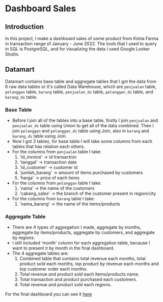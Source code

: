 # Dashboard Sales

## Introduction
In this project, I make a dashboard sales of some product from Kimia Farma in transaction range of January - June 2022. The tools that I used to query in SQL is PostgreSQL, and for visualizing the data I used Google Looker Studio.

## Datamart
Datamart contains base table and aggregate tables that I got the data from 6 raw data tables or it's called Data Warehouse, which are `penjualan` table, `pelanggan` table, `barang` table, `penjualan_ds` table, `pelanggan_ds` table, and `barang_ds` table.

### Base Table
- Before I join all of the tables into a base table, firstly I join `penjualan` and `penjualan_ds` table using Union to get all of the data combined. Then I join `pelanggan` and `pelanggan_ds` table using Join, also in `barang` and `barang_ds` table using Join.
- Now I got 3 tables, for base table I will take some columns from each tables that has relation each others.
- For the columns from `penjualan` table I take:
  1. 'id_invoice' -> id transaction
  2. 'tanggal' -> transaction date
  3. 'id_customer' -> customer id
  4. 'jumlah_barang' -> amount of items purchased by customers
  5. 'harga' -> price of each items
- For the columns from `pelanggan` table I take:
  1. 'nama' -> the name of the customers
  2. 'cabang_sales' -> the branch of the customer present in region/city
- For the columns from `barang` table I take:
  1. 'nama_barang' -> the name of the items/products

### Aggregate Table
- There are 4 types of aggregation I made, aggregate by months, aggregate by items/products, aggregate by customers, and aggregate by regions.
- I still included 'month' column for each aggregation table, because I want to present it by month in the final dashboard.
- The 4 aggregate tables are:
  1. Combined table that contains total revenue each months, total product sold each months, top product by revenue each months and top customer order each months.
  2. Total revenue and product sold each items/products name.
  3. Total transaction and product purchased each customers.
  4. Total revenue and product sold each regions.



For the final dashboard you can see it [here](https://lookerstudio.google.com/reporting/f962dff8-920a-4c45-a3c8-d32dabb302fc)
